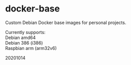 # docker-base
Custom Debian Docker base images for personal projects.

Currently supports:<BR>
Debian amd64<BR>
Debian 386 (i386)<BR>
Raspbian arm (arm32v6)

20201014